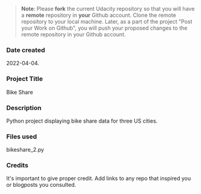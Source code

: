 >**Note**: Please **fork** the current Udacity repository so that you will have a **remote** repository in **your** Github account. Clone the remote repository to your local machine. Later, as a part of the project "Post your Work on Github", you will push your proposed changes to the remote repository in your Github account.

### Date created
2022-04-04.

### Project Title
Bike Share

### Description
Python project displaying bike share data for three US cities.

### Files used
bikeshare_2.py

### Credits
It's important to give proper credit. Add links to any repo that inspired you or blogposts you consulted.

